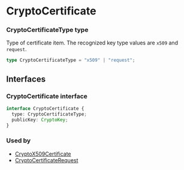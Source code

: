 # CryptoCertificate

### CryptoCertificateType type

Type of certificate item. The recognized key type values are `x509` and `request`.

```ts
type CryptoCertificateType = "x509" | "request";
```

## Interfaces

### CryptoCertificate interface
```ts
interface CryptoCertificate {
  type: CryptoCertificateType;
  publicKey: CryptoKey;
}
```

### Used by

- [CryptoX509Certificate](CRYPTO_X509.md#CryptoX509Certificate-interface)
- [CryptoCertificateRequest](CRYPTO_REQUEST.md#CryptoCertificateRequest-interface)
